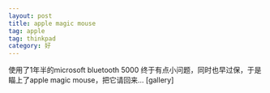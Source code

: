 ```yaml
---
layout: post
title: apple magic mouse
tag: apple
tag: thinkpad
category: 好
---
```

使用了1年半的microsoft bluetooth 5000 终于有点小问题，同时也早过保，于是瞄上了apple magic mouse，把它请回来...
[gallery]
